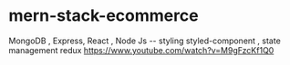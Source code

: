 # mern-stack-ecommerce
MongoDB , Express, React , Node Js -- styling styled-component  , state management redux
https://www.youtube.com/watch?v=M9gFzcKf1Q0
